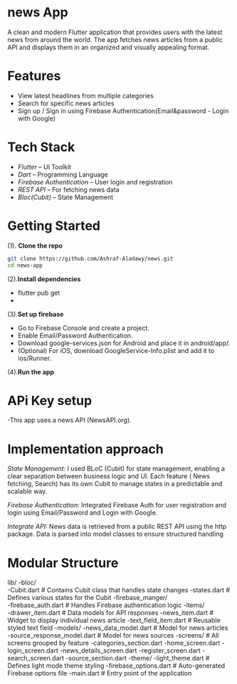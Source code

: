 # news App

A clean and modern Flutter application that provides users with the latest news from around the
world.
The app fetches news articles from a public API and displays them in an organized and visually
appealing format.

# Features

- View latest headlines from multiple categories
- Search for specific news articles
- Sign up / Sign in using Firebase Authentication(Email&password - Login with Google)

# Tech Stack

- *Flutter* – UI Toolkit
- *Dart* – Programming Language
- *Firebase Authentication* – User login and registration
- *REST API* – For fetching news data
- *Bloc(Cubit)* – State Management

# Getting Started

(1). **Clone the repo**

   ```bash
   git clone https://github.com/Ashraf-Aladawy/news.git
   cd news-app
   ```

(2).**Install dependencies**

- flutter pub get
-

(3).**Set up firebase**

- Go to Firebase Console and create a project.
- Enable Email/Password Authentication.
- Download google-services.json for Android and place it in android/app/.
- (Optional) For iOS, download GoogleService-Info.plist and add it to ios/Runner.

(4).**Run the app**

# APi Key setup

-This app uses a news API (NewsAPI.org).

# Implementation approach

 *State Management:* I used BLoC (Cubit) for state management, enabling a clear separation between business logic and UI. 
   Each feature ( News fetching, Search) has its own Cubit to manage states in a predictable and scalable way.

 *Firebase Authentication:* Integrated Firebase Auth for user registration and login using Email/Password and Login with Google. 

 *Integrate API:* News data is retrieved from a public REST API using the http package. Data is parsed into model classes to ensure structured handling

# Modular Structure

 lib/
     -bloc/                      
         -Cubit.dart              # Contains Cubit class that handles state changes
         -states.dart             # Defines various states for the Cubit
     -firebase_manger/          
         -firebase_auth.dart      # Handles Firebase authentication logic
     -items/   
         -drawer_item.dart        # Data models for API responses
         -news_item.dart          # Widget to display individual news article
         -text_field_item.dart    # Reusable styled text field
     -models/
         -news_data_model.dart         # Model for news articles
         -source_response_model.dart   # Model for news sources
     -screens/                        # All screens grouped by feature
         -categories_section.dart
         -home_screen.dart
         -login_screen.dart
         -news_details_screen.dart
         -register_screen.dart
         -search_screen.dart
         -source_section.dart
     -theme/
         -light_theme.dart              # Defines light mode theme styling
     -firebase_options.dart            # Auto-generated Firebase options file
     -main.dart                  # Entry point of the application


